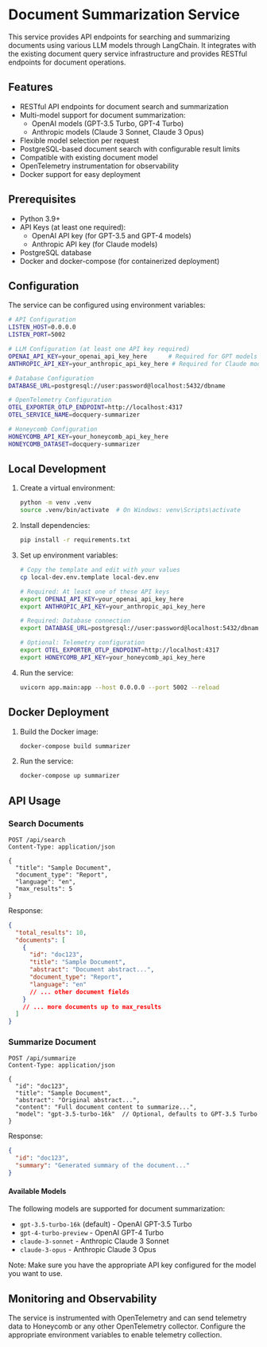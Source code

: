 # Document Summarization Service

This service provides API endpoints for searching and summarizing documents using various LLM models through LangChain. It integrates with the existing document query service infrastructure and provides RESTful endpoints for document operations.

## Features

- RESTful API endpoints for document search and summarization
- Multi-model support for document summarization:
  - OpenAI models (GPT-3.5 Turbo, GPT-4 Turbo)
  - Anthropic models (Claude 3 Sonnet, Claude 3 Opus)
- Flexible model selection per request
- PostgreSQL-based document search with configurable result limits
- Compatible with existing document model
- OpenTelemetry instrumentation for observability
- Docker support for easy deployment

## Prerequisites

- Python 3.9+
- API Keys (at least one required):
  - OpenAI API key (for GPT-3.5 and GPT-4 models)
  - Anthropic API key (for Claude models)
- PostgreSQL database
- Docker and docker-compose (for containerized deployment)

## Configuration

The service can be configured using environment variables:

```bash
# API Configuration
LISTEN_HOST=0.0.0.0
LISTEN_PORT=5002

# LLM Configuration (at least one API key required)
OPENAI_API_KEY=your_openai_api_key_here      # Required for GPT models
ANTHROPIC_API_KEY=your_anthropic_api_key_here # Required for Claude models

# Database Configuration
DATABASE_URL=postgresql://user:password@localhost:5432/dbname

# OpenTelemetry Configuration
OTEL_EXPORTER_OTLP_ENDPOINT=http://localhost:4317
OTEL_SERVICE_NAME=docquery-summarizer

# Honeycomb Configuration
HONEYCOMB_API_KEY=your_honeycomb_api_key_here
HONEYCOMB_DATASET=docquery-summarizer
```

## Local Development

1. Create a virtual environment:
   ```bash
   python -m venv .venv
   source .venv/bin/activate  # On Windows: venv\Scripts\activate
   ```

2. Install dependencies:
   ```bash
   pip install -r requirements.txt
   ```

3. Set up environment variables:
   ```bash
   # Copy the template and edit with your values
   cp local-dev.env.template local-dev.env
   
   # Required: At least one of these API keys
   export OPENAI_API_KEY=your_openai_api_key_here
   export ANTHROPIC_API_KEY=your_anthropic_api_key_here
   
   # Required: Database connection
   export DATABASE_URL=postgresql://user:password@localhost:5432/dbname
   
   # Optional: Telemetry configuration
   export OTEL_EXPORTER_OTLP_ENDPOINT=http://localhost:4317
   export HONEYCOMB_API_KEY=your_honeycomb_api_key_here
   ```

4. Run the service:
   ```bash
   uvicorn app.main:app --host 0.0.0.0 --port 5002 --reload
   ```

## Docker Deployment

1. Build the Docker image:
   ```bash
   docker-compose build summarizer
   ```

2. Run the service:
   ```bash
   docker-compose up summarizer
   ```

## API Usage

### Search Documents

```http
POST /api/search
Content-Type: application/json

{
  "title": "Sample Document",
  "document_type": "Report",
  "language": "en",
  "max_results": 5
}
```

Response:
```json
{
  "total_results": 10,
  "documents": [
    {
      "id": "doc123",
      "title": "Sample Document",
      "abstract": "Document abstract...",
      "document_type": "Report",
      "language": "en"
      // ... other document fields
    }
    // ... more documents up to max_results
  ]
}
```

### Summarize Document

```http
POST /api/summarize
Content-Type: application/json

{
  "id": "doc123",
  "title": "Sample Document",
  "abstract": "Original abstract...",
  "content": "Full document content to summarize...",
  "model": "gpt-3.5-turbo-16k"  // Optional, defaults to GPT-3.5 Turbo
}
```

Response:
```json
{
  "id": "doc123",
  "summary": "Generated summary of the document..."
}
```

#### Available Models

The following models are supported for document summarization:

- `gpt-3.5-turbo-16k` (default) - OpenAI GPT-3.5 Turbo
- `gpt-4-turbo-preview` - OpenAI GPT-4 Turbo
- `claude-3-sonnet` - Anthropic Claude 3 Sonnet
- `claude-3-opus` - Anthropic Claude 3 Opus

Note: Make sure you have the appropriate API key configured for the model you want to use.

## Monitoring and Observability

The service is instrumented with OpenTelemetry and can send telemetry data to Honeycomb or any other OpenTelemetry collector. Configure the appropriate environment variables to enable telemetry collection.
